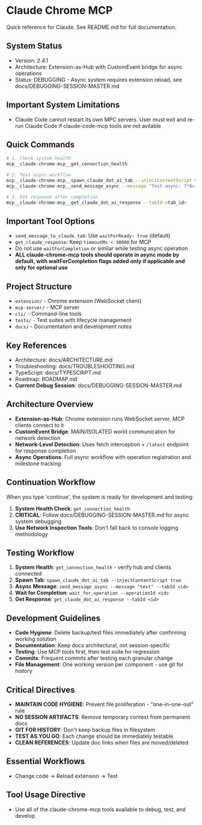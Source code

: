 # Claude Chrome MCP

Quick reference for Claude. See README.md for full documentation.

## System Status
- Version: 2.4.1
- Architecture: Extension-as-Hub with CustomEvent bridge for async operations
- Status: DEBUGGING - Async system requires extension reload, see docs/DEBUGGING-SESSION-MASTER.md

## Important System Limitations
- Claude Code cannot restart its own MPC servers. User must exit and re-run Claude Code if claude-code-mcp tools are not avilable

## Quick Commands
```bash
# 1. Check system health
mcp__claude-chrome-mcp__get_connection_health

# 2. Test async workflow
mcp__claude-chrome-mcp__spawn_claude_dot_ai_tab --injectContentScript true
mcp__claude-chrome-mcp__send_message_async --message "Test async: 7*8=?" --tabId <tab_id>

# 3. Get response after completion
mcp__claude-chrome-mcp__get_claude_dot_ai_response --tabId <tab_id>
```

## Important Tool Options
- `send_message_to_claude_tab`: Use `waitForReady: true` (default)
- `get_claude_response`: Keep `timeoutMs < 30000` for MCP
- Do not use `waitForCompletion` or similar while testing async operation
- **ALL claude-chrome-mcp tools should operate in async mode by default, with waitForCompletion flags added only if applicable and only for optional use**

## Project Structure
- `extension/` - Chrome extension (WebSocket client)
- `mcp-server/` - MCP server
- `cli/` - Command-line tools
- `tests/` - Test suites with lifecycle management
- `docs/` - Documentation and development notes

## Key References
- Architecture: docs/ARCHITECTURE.md
- Troubleshooting: docs/TROUBLESHOOTING.md
- TypeScript: docs/TYPESCRIPT.md
- Roadmap: ROADMAP.md
- **Current Debug Session**: docs/DEBUGGING-SESSION-MASTER.md

## Architecture Overview
- **Extension-as-Hub**: Chrome extension runs WebSocket server, MCP clients connect to it
- **CustomEvent Bridge**: MAIN/ISOLATED world communication for network detection
- **Network-Level Detection**: Uses fetch interception + `/latest` endpoint for response completion
- **Async Operations**: Full async workflow with operation registration and milestone tracking

## Continuation Workflow  
When you type 'continue', the system is ready for development and testing:

1. **System Health Check**: `get_connection_health`
2. **CRITICAL**: Follow docs/DEBUGGING-SESSION-MASTER.md for async system debugging
3. **Use Network Inspection Tools**: Don't fall back to console logging methodology

## Testing Workflow
1. **System Health**: `get_connection_health` - verify hub and clients connected
2. **Spawn Tab**: `spawn_claude_dot_ai_tab --injectContentScript true` 
3. **Async Message**: `send_message_async --message "test" --tabId <id>`
4. **Wait for Completion**: `wait_for_operation --operationId <id>`
5. **Get Response**: `get_claude_dot_ai_response --tabId <id>`

## Development Guidelines
- **Code Hygiene**: Delete backup/test files immediately after confirming working solution
- **Documentation**: Keep docs architectural, not session-specific
- **Testing**: Use MCP tools first, then test suite for regression
- **Commits**: Frequent commits after testing each granular change
- **File Management**: One working version per component - use git for history

## Critical Directives
- **MAINTAIN CODE HYGIENE**: Prevent file proliferation - "one-in-one-out" rule
- **NO SESSION ARTIFACTS**: Remove temporary context from permanent docs  
- **GIT FOR HISTORY**: Don't keep backup files in filesystem
- **TEST AS YOU GO**: Each change should be immediately testable
- **CLEAN REFERENCES**: Update doc links when files are moved/deleted

## Essential Workflows
- Change code → Reload extension → Test

## Tool Usage Directive
- Use all of the claude-chrome-mcp tools available to debug, test, and develop